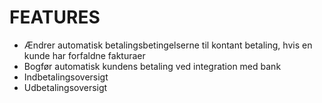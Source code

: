 # FEATURES

-   Ændrer automatisk betalingsbetingelserne til kontant betaling, hvis en kunde har forfaldne fakturaer
-   Bogfør automatisk kundens betaling ved integration med bank
-   Indbetalingsoversigt
-   Udbetalingsoversigt
